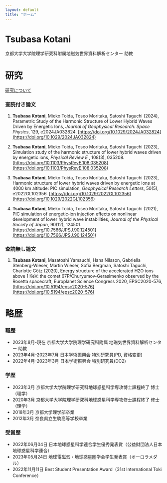 ```yaml
---
layout: default
title: "ホーム"
---
```

<h1> Tsubasa Kotani </h1>

京都大学大学院理学研究科附属地磁気世界資料解析センター
助教

# 研究
[研究について](./research.md)

### 査読付き論文
1. **Tsubasa Kotani**, Mieko Toida, Toseo Moritaka, Satoshi Taguchi (2024), Parametric Study of the Harmonic Structure of Lower Hybrid Waves Driven by Energetic Ions, *Journal of Geophysical Research: Space Physics*, 129, e2024JA032824. [https://doi.org/10.1029/2024JA032824](https://doi.org/10.1029/2024JA032824)

2. **Tsubasa Kotani**, Mieko Toida, Toseo Moritaka, Satoshi Taguchi (2023), Simulation study of the harmonic structure of lower hybrid waves driven by energetic ions, *Physical Review E* , 108(3), 035208. [https://doi.org/10.1103/PhysRevE.108.035208](https://doi.org/10.1103/PhysRevE.108.035208)

3. **Tsubasa Kotani**, Mieko Toida, Toseo Moritaka, Satoshi Taguchi (2023), Harmonic structure of lower hybrid waves driven by energetic ions at 4000 km altitude: PIC simulation, *Geophysical Research Letters*, 50(5), e2022GL102356. [https://doi.org/10.1029/2022GL102356](https://doi.org/10.1029/2022GL102356)

4. **Tsubasa Kotani**, Mieko Toida, Toseo Moritaka, Satoshi Taguchi (2021), PIC simulation of energetic‐ion injection effects on nonlinear development of lower hybrid wave instabilities, *Journal of the Physical Society of Japan*, 90(12), 124501. [https://doi.org/10.7566/JPSJ.90.124501](https://doi.org/10.7566/JPSJ.90.124501)

### 査読無し論文
1. **Tsubasa Kotani**, Masatoshi Yamauchi, Hans Nilsson, Gabriella Stenberg-Wieser, Martin Wieser, Sofia Bergman, Satoshi Taguchi, Charlotte Götz (2020), Energy structure of the accelerated H2O ions above 1 KeV: the comet 67P/Churyumov-Gerasimenko observed by the Rosetta spacecraft, Europlanet Science Congress 2020, EPSC2020-576, [https://doi.org/10.5194/epsc2020-576](https://doi.org/10.5194/epsc2020-576)


# 略歴
### 職歴
- 2023年8月-現在 京都大学大学院理学研究科附属 地磁気世界資料解析センター 助教
- 2023年4月-2023年7月 日本学術振興会 特別研究員(PD, 資格変更)
- 2022年4月-2023年3月 日本学術振興会 特別研究員(DC2)
  
### 学歴
- 2023年3月 京都大学大学院理学研究科地球惑星科学専攻博士課程終了 博士（理学）
- 2020年3月 京都大学大学院理学研究科地球惑星科学専攻修士課程終了 修士（理学）
- 2018年3月 京都大学理学部卒業
- 2012年3月 奈良県立生駒高等学校卒業

### 受賞歴
- 2022年06月04日 日本地球惑星科学連合学生優秀発表賞（公益財団法人日本地球惑星科学連合）
- 2023年05月24日 地球電磁気・地球惑星圏学会学生発表賞（オーロラメダル）
- 2022年11月11日 Best Student Presentation Award（31st International Toki Conference）

